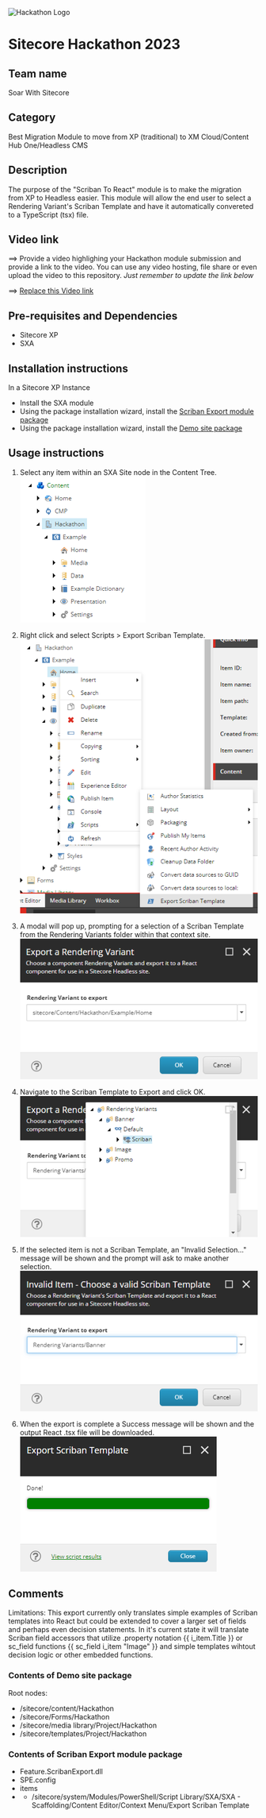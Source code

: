 ![Hackathon Logo](docs/images/hackathon.png?raw=true "Hackathon Logo")
# Sitecore Hackathon 2023

## Team name
Soar With Sitecore

## Category
Best Migration Module to move from XP (traditional) to XM Cloud/Content Hub One/Headless CMS

## Description
The purpose of the "Scriban To React" module is to make the migration from XP to Headless easier.
This module will allow the end user to select a Rendering Variant's Scriban Template and have it 
automatically convereted to a TypeScript (tsx) file.  

## Video link
⟹ Provide a video highlighing your Hackathon module submission and provide a link to the video. You can use any video hosting, file share or even upload the video to this repository. _Just remember to update the link below_

⟹ [Replace this Video link](#video-link)

## Pre-requisites and Dependencies

- Sitecore XP
- SXA

## Installation instructions

In a Sitecore XP Instance
- Install the SXA module
- Using the package installation wizard, install the [Scriban Export module package](#sitecore_packages\Hackathon-Content-Package-1.0.zip)
- Using the package installation wizard, install the [Demo site package](#sitecore_packages\Hackathon-Content-Package-1.0.zip)


## Usage instructions

1. Select any item within an SXA Site node in the Content Tree.   
![Content Tree](docs/images/fig1-content-tree.PNG?raw=true "Content Tree")

2. Right click and select Scripts > Export Scriban Template.    
![Run Script](docs/images/fig2-run-script.PNG?raw=true "Run Script")

3. A modal will pop up, prompting for a selection of a Scriban Template from the Rendering Variants folder within that context site.   
![Export Modal Screen 1](docs/images/fig3-export-modal.PNG?raw=true "Export Modal Screen 1")

4. Navigate to the Scriban Template to Export and click OK.   
![Export Modal Screen 2](docs/images/fig4-export-modal-2.PNG?raw=true "Export Modal Screen 2")

5. If the selected item is not a Scriban Template, an "Invalid Selection..." message will be shown and the prompt will ask to make another selection.   
![Invalid Selection Screen](docs/images/fig5-invalid-selection.PNG?raw=true "Invalid Selection Screen")

6. When the export is complete a Success message will be shown and the output React .tsx file will be downloaded.   
![Success Message](docs/images/fig6-success.PNG?raw=true "Success Message")

## Comments
Limitations: This export currently only translates simple examples of Scriban templates into React but could be extended to cover a larger set of fields and perhaps even decision statements. In it's current state it will translate Scriban field accessors that utilize .property notation {{ i_item.Title }} or sc_field functions {{ sc_field i_item "Image" }} and simple templates wihtout decision logic or other embedded functions.

### Contents of Demo site package
Root nodes:
- /sitecore/content/Hackathon
- /sitecore/Forms/Hackathon
- /sitecore/media library/Project/Hackathon
- /sitecore/templates/Project/Hackathon

### Contents of Scriban Export module package
- Feature.ScribanExport.dll
- SPE.config
- items
- - /sitecore/system/Modules/PowerShell/Script Library/SXA/SXA - Scaffolding/Content Editor/Context Menu/Export Scriban Template